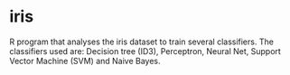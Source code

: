 # iris
R program that analyses the iris dataset to train several classifiers. The classifiers used are: Decision tree (ID3), Perceptron, Neural Net, Support Vector Machine (SVM) and Naive Bayes.
